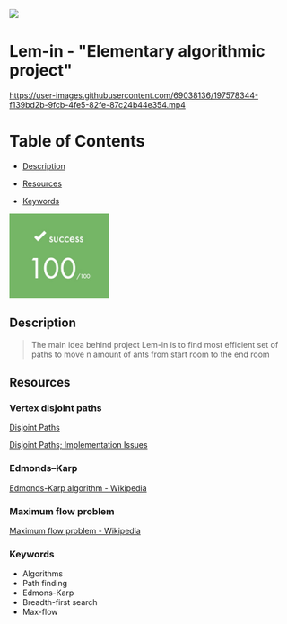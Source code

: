 <p align="left"><img src="./README/letters.jpg" ></p>
<!-- Lem-in gif or any banner picture -->



# Lem-in - "Elementary algorithmic project"

https://user-images.githubusercontent.com/69038136/197578344-f139bd2b-9fcb-4fe5-82fe-87c24b44e354.mp4

# Table of Contents

- [Description](##Description)

- [Resources](##Resources)

- [Keywords](###Keywords)

<p align="left"><img src="./README/pics/score.jpg" height="150" /></p>

## Description

> The main idea behind project Lem-in is to find most efficient set of paths to move n amount of ants from start room to the end room

## Resources

### Vertex disjoint paths

[Disjoint Paths](https://matthewdaws.github.io/blog/2015-06-08-Paths.html)

[Disjoint Paths; Implementation Issues](https://matthewdaws.github.io/blog/2015-06-15-Paths-Implementation.html)

### Edmonds–Karp

[Edmonds-Karp algorithm - Wikipedia](https://en.wikipedia.org/wiki/Edmonds%E2%80%93Karp_algorithm)

### Maximum flow problem

[Maximum flow problem - Wikipedia](https://en.wikipedia.org/wiki/Maximum_flow_problem)

### Keywords

- Algorithms
- Path finding
- Edmons-Karp
- Breadth-first search
- Max-flow
